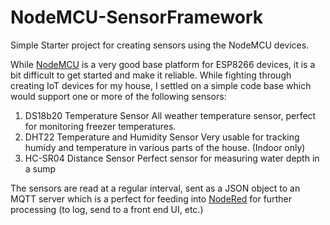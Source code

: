 # NodeMCU-SensorFramework
Simple Starter project for creating sensors using the NodeMCU devices.

While [NodeMCU](https://github.com/nodemcu/nodemcu-firmware) is a very good base platform for ESP8266 devices, it is a bit difficult to get started and make it reliable.  While fighting through creating IoT devices for my house, I settled on a simple code base which would support one or more of the following sensors:

1. DS18b20 Temperature Sensor
  All weather temperature sensor, perfect for monitoring freezer temperatures.
2. DHT22 Temperature and Humidity Sensor
  Very usable for tracking humidy and temperature in various parts of the house.  (Indoor only)
3. HC-SR04 Distance Sensor
  Perfect sensor for measuring water depth in a sump

The sensors are read at a regular interval, sent as a JSON object to an MQTT server which is a perfect for feeding into [NodeRed](http://nodered.org/) for further processing (to log, send to a front end UI, etc.)

